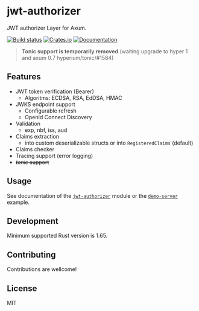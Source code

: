 # jwt-authorizer

JWT authorizer Layer for Axum.

[![Build status](https://github.com/cduvray/jwt-authorizer/actions/workflows/ci.yml/badge.svg?branch=main)](https://github.com/tokio-rs/cduvray/jwt-authorizer/workflows/ci.yml)
[![Crates.io](https://img.shields.io/crates/v/jwt-authorizer)](https://crates.io/crates/jwt-authorizer)
[![Documentation](https://docs.rs/jwt-authorizer/badge.svg)](https://docs.rs/jwt-authorizer)

> **Tonic support is temporarily removed** (waiting upgrade to hyper 1 and axum 0.7 hyperium/tonic/#1584)

## Features

- JWT token verification (Bearer)
    - Algoritms: ECDSA, RSA, EdDSA, HMAC
- JWKS endpoint support
    - Configurable refresh
    - OpenId Connect Discovery
- Validation
    - exp, nbf, iss, aud
- Claims extraction
    - into custom deserializable structs or into `RegisteredClaims` (default)
- Claims checker
- Tracing support (error logging)
- ~~*tonic* support~~

## Usage

See documentation of the [`jwt-authorizer`](./jwt-authorizer/docs/README.md) module or the [`demo-server`](./demo-server/) example.

## Development

Minimum supported Rust version is 1.65.

## Contributing

Contributions are wellcome!

## License

MIT
